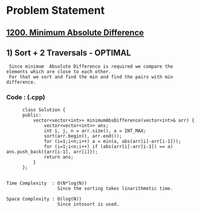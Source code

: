 # Problem Statement

## [1200. Minimum Absolute Difference](https://leetcode.com/problems/minimum-absolute-difference/)


## 1)  Sort + 2 Traversals - OPTIMAL 

     Since minimum  Absolute Difference is required we compare the elements which are close to each other.
     For that we sort and find the min and find the pairs with min difference.
  
        
   ### Code : (.cpp)  
      
          class Solution {
          public:
              vector<vector<int>> minimumAbsDifference(vector<int>& arr) {
                  vector<vector<int>> ans;
                  int i, j, n = arr.size(), a = INT_MAX;
                  sort(arr.begin(), arr.end());
                  for (i=1;i<n;i++) a = min(a, abs(arr[i]-arr[i-1]));
                  for (i=1;i<n;i++) if (abs(arr[i]-arr[i-1]) == a) ans.push_back({arr[i-1], arr[i]});
                  return ans;
              }
          };
  

    Time Complexity  : O(N*log(N))
                       Since the sorting takes linarithmetic time.

    Space Complexity : O(log(N))
                       Since intosort is used.
